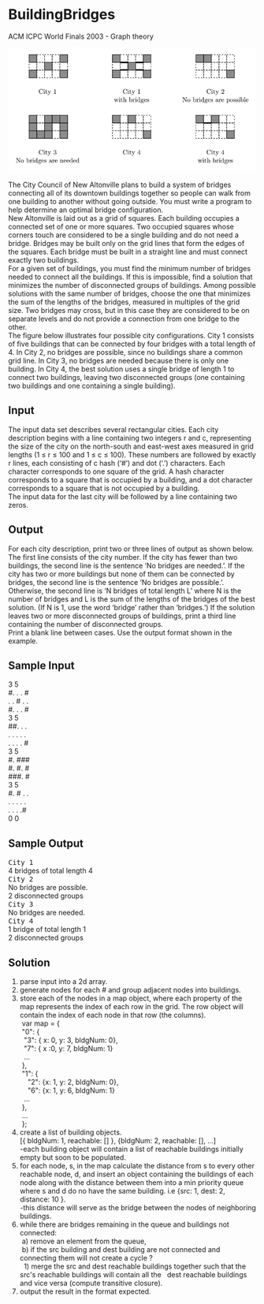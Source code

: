 # BuildingBridges

ACM ICPC World Finals 2003 - Graph theory

![alt](https://github.com/nhays89/BuildingBridges/blob/master/buildingbridges.png)

The City Council of New Altonville plans to build a system of bridges connecting all of its downtown
buildings together so people can walk from one building to another without going outside. You must
write a program to help determine an optimal bridge configuration.</br>
New Altonville is laid out as a grid of squares. Each building occupies a connected set of one or
more squares. Two occupied squares whose corners touch are considered to be a single building and
do not need a bridge. Bridges may be built only on the grid lines that form the edges of the squares.
Each bridge must be built in a straight line and must connect exactly two buildings.</br>
For a given set of buildings, you must find the minimum number of bridges needed to connect all
the buildings. If this is impossible, find a solution that minimizes the number of disconnected groups of
buildings. Among possible solutions with the same number of bridges, choose the one that minimizes
the sum of the lengths of the bridges, measured in multiples of the grid size. Two bridges may cross,
but in this case they are considered to be on separate levels and do not provide a connection from one
bridge to the other.</br>
The figure below illustrates four possible city configurations. City 1 consists of five buildings that
can be connected by four bridges with a total length of 4. In City 2, no bridges are possible, since
no buildings share a common grid line. In City 3, no bridges are needed because there is only one
building. In City 4, the best solution uses a single bridge of length 1 to connect two buildings, leaving
two disconnected groups (one containing two buildings and one containing a single building).</br>

## Input
The input data set describes several rectangular cities. Each city description begins with a line containing
two integers r and c, representing the size of the city on the north-south and east-west axes
measured in grid lengths (1 ≤ r ≤ 100 and 1 ≤ c ≤ 100). These numbers are followed by exactly r lines,
each consisting of c hash (‘#’) and dot (‘.’) characters. Each character corresponds to one square of
the grid. A hash character corresponds to a square that is occupied by a building, and a dot character
corresponds to a square that is not occupied by a building.</br>
The input data for the last city will be followed by a line containing two zeros.</br>

## Output 
For each city description, print two or three lines of output as shown below. The first line consists of
the city number. If the city has fewer than two buildings, the second line is the sentence ‘No bridges
are needed.’. If the city has two or more buildings but none of them can be connected by bridges, the
second line is the sentence ‘No bridges are possible.’. Otherwise, the second line is ‘N bridges
of total length L’ where N is the number of bridges and L is the sum of the lengths of the bridges
of the best solution. (If N is 1, use the word ‘bridge’ rather than ‘bridges.’) If the solution leaves
two or more disconnected groups of buildings, print a third line containing the number of disconnected
groups.</br>
Print a blank line between cases. Use the output format shown in the example.</br>

## Sample Input
3 5</br>
#. . . #</br>
. . # . .</br>
#. . . #</br>
3 5</br>
##. . .</br>
. . . . .</br>
. . . . #</br>
3 5</br>
#. ###</br>
#. #. #</br>
###. #</br>
3 5</br>
#. # . .</br>
. . . . .</br>
. . . .#</br>
0 0</br>

## Sample Output
<samp>City 1</samp></br>
4 bridges of total length 4</br>
<samp>City 2</samp></br>
No bridges are possible.</br>
2 disconnected groups</br>
<samp>City 3</samp></br>
No bridges are needed.</br>
<samp>City 4</samp></br>
1 bridge of total length 1</br>
2 disconnected groups</br>

## Solution
1) parse input into a 2d array.<br>
2) generate nodes for each # and group adjacent nodes into buildings.<br>
3) store each of the nodes in a map object, where each property of the map 
   represents the index of each row in the grid. The row object will contain the index of each node in that row (the columns).  
   &nbsp;var map = {<br>
   &nbsp;"0": {<br>
   &nbsp;&nbsp;"3": { x: 0, y: 3, bldgNum: 0},<br>
   &nbsp;&nbsp;"7": { x :0, y: 7, bldgNum: 1}<br> 
   &nbsp;&nbsp;...<br>
   &nbsp;}, <br>
   &nbsp;"1": {<br>
   &nbsp;&nbsp;"2": {x: 1, y: 2, bldgNum: 0},<br>
   &nbsp;&nbsp;"6": {x: 1, y: 6, bldgNum: 1}<br>
   &nbsp;&nbsp;...<br>
   &nbsp;},<br>
   &nbsp;...<br>
   &nbsp;};<br>
4) create a list of building objects. <br>
   [{ bldgNum: 1, reachable: [] }, {bldgNum: 2, reachable: [], ...]<br>
   -each building object will contain a list of reachable buildings initially empty but soon to be populated.<br>
5) for each node, s, in the map calculate the distance from s to every other reachable node, d, and insert an object containing the       buildings of each node along with the distance between them into a min priority queue where s and d do no have the same building.     i.e {src: 1, dest: 2, distance: 10 }.<br>
   -this distance will serve as the bridge between the nodes of neighboring buildings.<br>
6) while there are bridges remaining in the queue and buildings not connected:<br>
&nbsp;a) remove an element from the queue,<br>
&nbsp;b) if the src building and dest building are not connected and connecting them will not create a cycle ?<br>
&nbsp;&nbsp;1) merge the src and dest reachable buildings together such that the src's reachable buildings will contain all the &nbsp;&nbsp;dest reachable buildings and vice versa (compute transitive closure). 
7) output the result in the format expected.<br>
